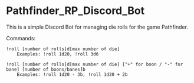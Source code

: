 # Pathfinder_RP_Discord_Bot

This is a simple Discord Bot for managing die rolls for the game Pathfinder.

Commands:

	!roll [number of rolls]d[max number of die]
		Examples: !roll 1d20, !roll 3d6
	
	!roll [number of rolls]d[max number of die] ["+" for boon / "-" for bane] [number of boons/banes]b
		Examples: !roll 1d20 - 3b, !roll 1d20 + 2b
